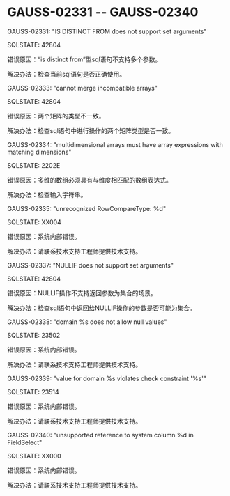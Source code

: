 # GAUSS-02331 -- GAUSS-02340

GAUSS-02331: "IS DISTINCT FROM does not support set arguments"

SQLSTATE: 42804

错误原因：“is distinct from”型sql语句不支持多个参数。

解决办法：检查当前sql语句是否正确使用。

GAUSS-02333: "cannot merge incompatible arrays"

SQLSTATE: 42804

错误原因：两个矩阵的类型不一致。

解决办法：检查sql语句中进行操作的两个矩阵类型是否一致。

GAUSS-02334: "multidimensional arrays must have array expressions with matching dimensions"

SQLSTATE: 2202E

错误原因：多维的数组必须具有与维度相匹配的数组表达式。

解决办法：检查输入字符串。

GAUSS-02335: "unrecognized RowCompareType: %d"

SQLSTATE: XX004

错误原因：系统内部错误。

解决办法：请联系技术支持工程师提供技术支持。

GAUSS-02337: "NULLIF does not support set arguments"

SQLSTATE: 42804

错误原因：NULLIF操作不支持返回参数为集合的场景。

解决办法：检查sql语句中返回给NULLIF操作的参数是否可能为集合。

GAUSS-02338: "domain %s does not allow null values"

SQLSTATE: 23502

错误原因：系统内部错误。

解决办法：请联系技术支持工程师提供技术支持。

GAUSS-02339: "value for domain %s violates check constraint '%s'"

SQLSTATE: 23514

错误原因：系统内部错误。

解决办法：请联系技术支持工程师提供技术支持。

GAUSS-02340: "unsupported reference to system column %d in FieldSelect"

SQLSTATE: XX000

错误原因：系统内部错误。

解决办法：请联系技术支持工程师提供技术支持。
